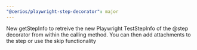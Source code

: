 ```yaml
---
"@cerios/playwright-step-decorator": major
---
```


New getStepInfo to retreive the new Playwright TestStepInfo of the @step decorator from within the calling method. You can then add attachments to the step or use the skip functionality
